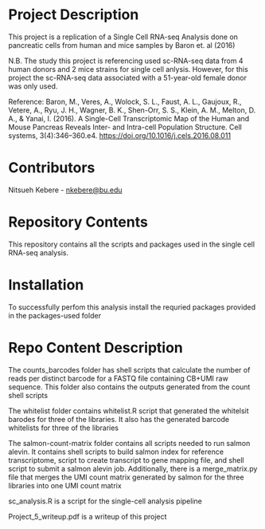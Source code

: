 # Project Description

This project is a replication of a Single Cell RNA-seq Analysis done on pancreatic cells from human and mice samples by Baron et. al (2016)

N.B. The study this project is referencing used sc-RNA-seq data from 4 human donors and 2 mice strains for single cell anlysis. However, for this project the sc-RNA-seq data associated with a 51-year-old female donor was only used.

Reference:
Baron, M., Veres, A., Wolock, S. L., Faust, A. L., Gaujoux, R., Vetere, A., Ryu, J. H., Wagner, B. K., Shen-Orr, S. S., Klein, A. M., Melton, D. A., & Yanai, I. (2016). A Single-Cell Transcriptomic Map of the Human and Mouse Pancreas Reveals Inter- and Intra-cell Population Structure. Cell systems, 3(4):346–360.e4. https://doi.org/10.1016/j.cels.2016.08.011


# Contributors

Nitsueh Kebere - nkebere@bu.edu



# Repository Contents

This repository contains all the scripts and packages used in the single cell RNA-seq analysis.


# Installation 

To successfully perfom this analysis install the requried packages provided in the packages-used folder 

# Repo Content Description

The counts_barcodes folder has shell scripts that calculate the number of reads per distinct barcode for a FASTQ file containing CB+UMI raw sequence. This folder also contains the outputs generated from the count shell scripts 

The whitelist folder contains whitelist.R script that generated the whitelsit barodes for three of the libraries.
It also has the generated barcode whitelists for three of the libraries 

The salmon-count-matrix folder contains all scripts needed to run salmon alevin. It contains shell scripts to build salmon index for reference transcriptome, script to create transcript to gene mapping file, and shell script to submit a salmon alevin job. Additionally, there is a merge_matrix.py file that merges the UMI count matrix generated by salmon for the three libraries into one UMI count matrix 

sc_analysis.R is a script for the single-cell analysis pipeline 

Project_5_writeup.pdf is a writeup of this project


